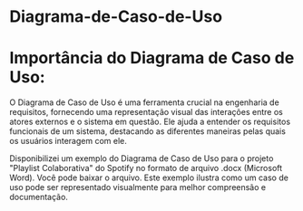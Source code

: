 # Diagrama-de-Caso-de-Uso

# Importância do Diagrama de Caso de Uso:

O Diagrama de Caso de Uso é uma ferramenta crucial na engenharia de requisitos, fornecendo uma representação visual das interações entre os atores externos e o sistema em questão. 
Ele ajuda a entender os requisitos funcionais de um sistema, destacando as diferentes maneiras pelas quais os usuários interagem com ele. 

Disponibilizei um exemplo do Diagrama de Caso de Uso para o projeto "Playlist Colaborativa" do Spotify no formato de arquivo .docx (Microsoft Word). 
Você pode baixar o arquivo. Este exemplo ilustra como um caso de uso pode ser representado visualmente para melhor compreensão e documentação.
